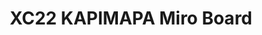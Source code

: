 ---
title: XC22 KAPIMAPA Miro Board
redirect_to: https://miro.com/app/board/uXjVOEePCW0=/?invite_link_id=548998000264
redirect_from: 
  - /XC22_KAPIMAPA_Miro
  - /xc22_kapimapa_miro
---